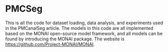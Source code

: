 # PMCSeg
This is all the code for dataset loading, data analysis, and experiments used in the PMCanalSeg article.
The models in this code are all implemented based on the MONAI open-source model framework, and all models can be found by introducing the MONAI package. The website is https://github.com/Project-MONAI/MONAI.
